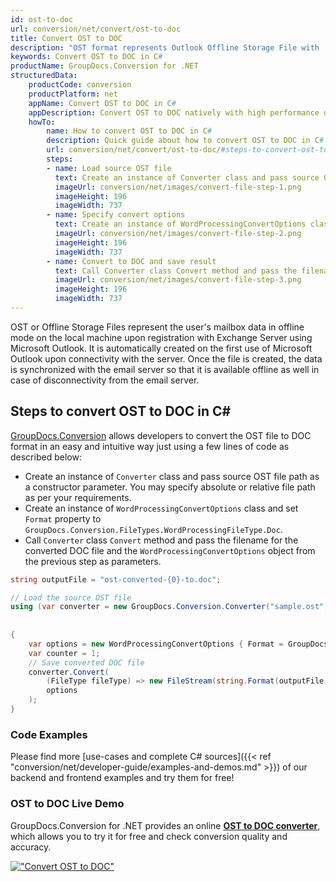```yaml
---
id: ost-to-doc
url: conversion/net/convert/ost-to-doc
title: Convert OST to DOC
description: "OST format represents Outlook Offline Storage File with .ost extension. Learn how to convert OST to DOC file programmatically in C# language using GroupDocs.Conversion for .NET library."
keywords: Convert OST to DOC in C#
productName: GroupDocs.Conversion for .NET
structuredData:
    productCode: conversion
    productPlatform: net
    appName: Convert OST to DOC in C#
    appDescription: Convert OST to DOC natively with high performance using C# language and server side GroupDocs.Conversion for .NET APIs, without the use of any software like Microsoft or Open Office.
    howTo:
        name: How to convert OST to DOC in C# 
        description: Quick guide about how to convert OST to DOC in C# with high performance and accuracy.
        url: conversion/net/convert/ost-to-doc/#steps-to-convert-ost-to-doc-in-c
        steps:
        - name: Load source OST file 
          text: Create an instance of Converter class and pass source OST file path as a constructor parameter. You may specify absolute or relative file path as per your requirements. 
          imageUrl: conversion/net/images/convert-file-step-1.png
          imageHeight: 196
          imageWidth: 737
        - name: Specify convert options 
          text: Create an instance of WordProcessingConvertOptions class.
          imageUrl: conversion/net/images/convert-file-step-2.png
          imageHeight: 196
          imageWidth: 737
        - name: Convert to DOC and save result 
          text: Call Converter class Convert method and pass the filename for the converted HTML file and the WordProcessingConvertOptions object from the previous step as parameters.
          imageUrl: conversion/net/images/convert-file-step-3.png
          imageHeight: 196
          imageWidth: 737
---
```


OST or Offline Storage Files represent the user's mailbox data in offline mode on the local machine upon registration with Exchange Server using Microsoft Outlook. It is automatically created on the first use of Microsoft Outlook upon connectivity with the server. Once the file is created, the data is synchronized with the email server so that it is available offline as well in case of disconnectivity from the email server.

## Steps to convert OST to DOC in C#

[GroupDocs.Conversion](https://products.groupdocs.com/conversion/net) allows developers to convert the OST file to DOC format in an easy and intuitive way just using a few lines of code as described below:

* Create an instance of `Converter` class and pass source OST file path as a constructor parameter. You may specify absolute or relative file path as per your requirements. 
* Create an instance of `WordProcessingConvertOptions` class and set `Format` property to `GroupDocs.Conversion.FileTypes.WordProcessingFileType.Doc`.
* Call `Converter` class `Convert` method and pass the filename for the converted DOC file and the `WordProcessingConvertOptions` object from the previous step as parameters.

```csharp
string outputFile = "ost-converted-{0}-to.doc";

// Load the source OST file
using (var converter = new GroupDocs.Conversion.Converter("sample.ost", fileType => fileType == PersonalStorageFileType.Ost
                                                                                                    ? new PersonalStorageLoadOptions()
                                                                                                    : null))
{
    var options = new WordProcessingConvertOptions { Format = GroupDocs.Conversion.FileTypes.WordProcessingFileType.Doc };
	var counter = 1;
    // Save converted DOC file
    converter.Convert(
		(FileType fileType) => new FileStream(string.Format(outputFile, counter++), FileMode.Create),
        options
    );            
}
```

### Code Examples

Please find more [use-cases and complete C# sources]({{< ref "conversion/net/developer-guide/examples-and-demos.md" >}}) of our backend and frontend examples and try them for free!

### OST to DOC Live Demo

GroupDocs.Conversion for .NET provides an online [**OST to DOC converter**](https://products.groupdocs.app/conversion/ost-to-doc), which allows you to try it for free and check conversion quality and accuracy.

[!["Convert OST to DOC"](conversion/net/images/convert-to-doc/convert-ost-to-doc.png)](https://products.groupdocs.app/conversion/ost-to-doc)